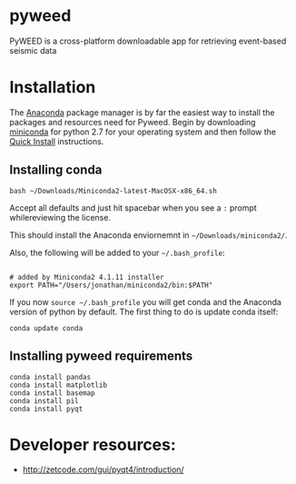 # pyweed

PyWEED is a cross-platform downloadable app for retrieving event-based seismic data

# Installation

The [Anaconda](https://docs.continuum.io/anaconda/) package manager is by far the 
easiest way to install the packages and resources need for Pyweed. Begin by downloading
[miniconda](http://conda.pydata.org/miniconda.html) for python 2.7 for your operating
system and then follow the [Quick Install](http://conda.pydata.org/docs/install/quick.html)
instructions.

## Installing conda

`bash ~/Downloads/Miniconda2-latest-MacOSX-x86_64.sh`

Accept all defaults and just hit spacebar when you see a `:` prompt whilereviewing the license.

This should install the Anaconda enviornemnt in `~/Downloads/miniconda2/`.

Also, the following will be added to your `~/.bash_profile`:

```

# added by Miniconda2 4.1.11 installer
export PATH="/Users/jonathan/miniconda2/bin:$PATH"
```

If you now `source ~/.bash_profile` you will get conda and the Anaconda version of python by default.
The first thing to do is update conda itself:

`conda update conda`



## Installing pyweed requirements

```
conda install pandas
conda install matplotlib
conda install basemap
conda install pil
conda install pyqt
```


# Developer resources:

 * http://zetcode.com/gui/pyqt4/introduction/

